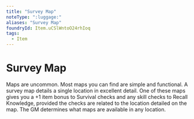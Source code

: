 ```yaml
---
title: "Survey Map"
noteType: ":luggage:"
aliases: "Survey Map"
foundryId: Item.uCSlWntoO24rhIoq
tags:
  - Item
---
```


# Survey Map

Maps are uncommon. Most maps you can find are simple and functional. A survey map details a single location in excellent detail. One of these maps gives you a +1 item bonus to Survival checks and any skill checks to Recall Knowledge, provided the checks are related to the location detailed on the map. The GM determines what maps are available in any location.
